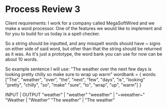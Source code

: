 # Process Review 3

Client requirements:
I work for a company called MegaSoftWired and we make a word processor. One of the features we would like to implement and for you to build for us today is a spell checker. 

So a string should be inputted, and any misspelt words should have ~ signs on either side of said word, but other than that the string should be returned as it was. 
As it's just a prototype, the word bank you can use for now can be about 10 words. 


So example sentence I will use: 
"The weather over the next few days is looking pretty chilly so make sure to wrap up warm"
wordbank = { words: ["The", "weather", "over", "the", "next", "few", "days", "is", "looking" 
"pretty", "chilly", "so", "make" "sure", "to", "wrap", "up", "warm"] }

INPUT                          | OUTPUT
"weather"                      |   "weather"
"weeather"                     |   "~weeather~"
"Weather                       |   "Weather"
"The weather"                  |   "The weather"